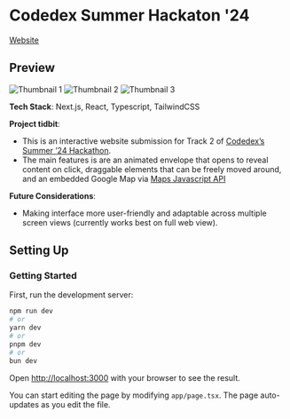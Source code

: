 # Codedex Summer Hackaton '24 
[Website](https://codedex-invitation-hkyjg331d-kat-limquecos-projects.vercel.app/)

## Preview 
![Thumbnail 1](media/thumbnail-1.png)
![Thumbnail 2](media/thumbnail-2.png)
![Thumbnail 3](media/thumbnail-3.png)


**Tech Stack**: Next.js, React, Typescript, TailwindCSS

**Project tidbit**: 
- This is an interactive website submission for Track 2 of [Codedex’s Summer ’24 Hackathon](https://www.codedex.io/hackathon).
- The main features is are an animated envelope that opens to reveal content on click, draggable elements that can be freely moved around, and an embedded Google Map via [Maps Javascript API](https://developers.google.com/maps/documentation/javascript/overview)

**Future Considerations**: 
- Making interface more user-friendly and adaptable across multiple screen views (currently works best on full web view).

## Setting Up 
### Getting Started

First, run the development server:

```bash
npm run dev
# or
yarn dev
# or
pnpm dev
# or
bun dev
```

Open [http://localhost:3000](http://localhost:3000) with your browser to see the result.

You can start editing the page by modifying `app/page.tsx`. The page auto-updates as you edit the file.

